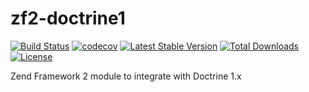 zf2-doctrine1
=============
[![Build Status](https://travis-ci.com/diablomedia/zf2-doctrine1.png)](https://travis-ci.com/diablomedia/zf2-doctrine1) [![codecov](https://codecov.io/gh/diablomedia/zf2-doctrine1/branch/master/graph/badge.svg)](https://codecov.io/gh/diablomedia/zf2-doctrine1)
[![Latest Stable Version](https://poser.pugx.org/diablomedia/zf2-doctrine1/v/stable)](https://packagist.org/packages/diablomedia/zf2-doctrine1)
[![Total Downloads](https://poser.pugx.org/diablomedia/zf2-doctrine1/downloads)](https://packagist.org/packages/diablomedia/zf2-doctrine1)
[![License](https://poser.pugx.org/diablomedia/zf2-doctrine1/license)](https://packagist.org/packages/diablomedia/zf2-doctrine1)

Zend Framework 2 module to integrate with Doctrine 1.x

